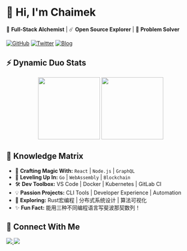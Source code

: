# 🦄 Hi, I'm Chaimek 

🚀 **Full-Stack Alchemist** | ☄️ **Open Source Explorer** | 🧩 **Problem Solver**

[![GitHub](https://img.shields.io/badge/-@chaimek-181717?style=flat&logo=github&logoColor=white)](https://github.com/chaimek)
[![Twitter](https://img.shields.io/badge/-@chaimek-1DA1F2?style=flat&logo=twitter&logoColor=white)](https://twitter.com/yourhandle)
[![Blog](https://img.shields.io/badge/-Blog-FF6F61?style=flat&logo=medium&logoColor=white)](https://your.blog.url)

## ⚡️ Dynamic Duo Stats
<div align="center">
  <img height="165" src="https://github-readme-stats.vercel.app/api?username=chaimek&show_icons=true&theme=radical&hide_border=true&count_private=true" />
  <img height="165" src="https://github-readme-stats.vercel.app/api/top-langs/?username=chaimek&layout=compact&theme=radical&hide_border=true&exclude_repo=deprecated-project" />
</div>

## 🧠 Knowledge Matrix
- 🔭 **Crafting Magic With:** `React` | `Node.js` | `GraphQL`  
- 🌱 **Leveling Up In:** `Go` | `WebAssembly` | `Blockchain`
- 🛠️ **Dev Toolbox:** VS Code | Docker | Kubernetes | GitLab CI
- 💡 **Passion Projects:** CLI Tools | Developer Experience | Automation
- 🤔 **Exploring:** Rust宏编程 | 分布式系统设计 | 算法可视化
- ✨ **Fun Fact:** 能用三种不同编程语言写斐波那契数列！

## 📮 Connect With Me
<p align="left">
  <a href="mailto:your.email@example.com">
    <img src="https://img.shields.io/badge/-Email-D14836?style=flat&logo=gmail&logoColor=white" />
  </a>
  <a href="https://leetcode.com/chaimek">
    <img src="https://img.shields.io/badge/-LeetCode-FFA116?style=flat&logo=leetcode&logoColor=black" />
  </a>
</p>
